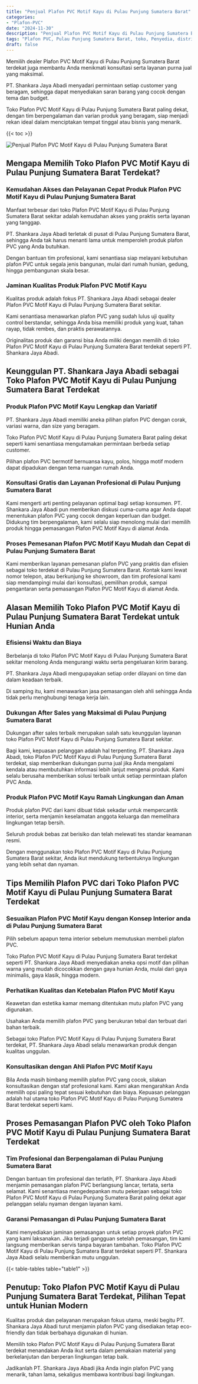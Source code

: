 ```yaml
---
title: "Penjual Plafon PVC Motif Kayu di Pulau Punjung Sumatera Barat"
categories: 
- "Plafon-PVC"
date: "2024-11-30"
description: "Penjual Plafon PVC Motif Kayu di Pulau Punjung Sumatera Barat untuk hunian, perkantoran, dan toko. Produk unggulan, pilihan motif, variasi warna elegan, beserta jasa penempatan dikerjakan oleh tim profesional dan kepastian resmi!|Servis penjualan Plafon PVC Motif Kayu di Pulau Punjung Sumatera Barat untuk keperluan rumah, perkantoran, maupun gerai, dengan plafon terbaik dan penempatan oleh teknisi ahli serta jaminan resmi.|Alternatif Plafon PVC Motif Kayu di Pulau Punjung Sumatera Barat yang andal untuk hunian, perkantoran, dan toko, dengan produk unggulan dan pemasangan ditangani oleh tenaga ahli ahli serta jaminan resmi.|Distribusi Plafon PVC Motif Kayu di Pulau Punjung Sumatera Barat bagi tempat tinggal, perkantoran, serta ritel, dengan material terbaik dan pemasangan oleh teknisi ahli, lengkap beserta jaminan resmi.}"
tags: "Plafon PVC, Pulau Punjung Sumatera Barat, toko, Penyedia, distributor"
draft: false
---
```


Memilih dealer Plafon PVC Motif Kayu di Pulau Punjung Sumatera Barat terdekat juga membantu Anda menikmati konsultasi serta layanan purna jual yang maksimal.

PT. Shankara Jaya Abadi menyadari permintaan setiap customer yang beragam, sehingga dapat menyediakan saran barang yang cocok dengan tema dan budget.

Toko Plafon PVC Motif Kayu di Pulau Punjung Sumatera Barat paling dekat, dengan tim berpengalaman dan varian produk yang beragam, siap menjadi rekan ideal dalam menciptakan tempat tinggal atau bisnis yang menarik.

{{< toc >}}

![Penjual Plafon PVC Motif Kayu di Pulau Punjung Sumatera Barat](/images/Plafon-PVC/Penjual-Plafon-PVC-Motif-Kayu-di-Pulau-Punjung-Sumatera-Barat.png)


## Mengapa Memilih Toko Plafon PVC Motif Kayu di Pulau Punjung Sumatera Barat Terdekat?

### Kemudahan Akses dan Pelayanan Cepat Produk Plafon PVC Motif Kayu di Pulau Punjung Sumatera Barat

Manfaat terbesar dari toko Plafon PVC Motif Kayu di Pulau Punjung Sumatera Barat sekitar adalah kemudahan akses yang praktis serta layanan yang tanggap.

PT. Shankara Jaya Abadi terletak di pusat di Pulau Punjung Sumatera Barat, sehingga Anda tak harus menanti lama untuk memperoleh produk plafon PVC yang Anda butuhkan.

Dengan bantuan tim profesional, kami senantiasa siap melayani kebutuhan plafon PVC untuk segala jenis bangunan, mulai dari rumah hunian, gedung, hingga pembangunan skala besar.

### Jaminan Kualitas Produk Plafon PVC Motif Kayu

Kualitas produk adalah fokus PT. Shankara Jaya Abadi sebagai dealer Plafon PVC Motif Kayu di Pulau Punjung Sumatera Barat sekitar.

Kami senantiasa menawarkan plafon PVC yang sudah lulus uji quality control berstandar, sehingga Anda bisa memiliki produk yang kuat, tahan rayap, tidak rembes, dan praktis perawatannya.

Originalitas produk dan garansi bisa Anda miliki dengan memilih di toko Plafon PVC Motif Kayu di Pulau Punjung Sumatera Barat terdekat seperti PT. Shankara Jaya Abadi.

## Keunggulan PT. Shankara Jaya Abadi sebagai Toko Plafon PVC Motif Kayu di Pulau Punjung Sumatera Barat Terdekat

### Produk Plafon PVC Motif Kayu Lengkap dan Variatif

PT. Shankara Jaya Abadi memiliki aneka pilihan plafon PVC dengan corak, variasi warna, dan size yang beragam.

Toko Plafon PVC Motif Kayu di Pulau Punjung Sumatera Barat paling dekat seperti kami senantiasa mengutamakan permintaan berbeda setiap customer.

Pilihan plafon PVC bermotif bernuansa kayu, polos, hingga motif modern dapat dipadukan dengan tema ruangan rumah Anda.

### Konsultasi Gratis dan Layanan Profesional di Pulau Punjung Sumatera Barat

Kami mengerti arti penting pelayanan optimal bagi setiap konsumen. PT. Shankara Jaya Abadi pun memberikan diskusi cuma-cuma agar Anda dapat menentukan plafon PVC yang cocok dengan keperluan dan budget. Didukung tim berpengalaman, kami selalu siap menolong mulai dari memilih produk hingga pemasangan Plafon PVC Motif Kayu di alamat Anda.

### Proses Pemesanan Plafon PVC Motif Kayu Mudah dan Cepat di Pulau Punjung Sumatera Barat

Kami memberikan layanan pemesanan plafon PVC yang praktis dan efisien sebagai toko terdekat di Pulau Punjung Sumatera Barat. Kontak kami lewat nomor telepon, atau berkunjung ke showroom, dan tim profesional kami siap mendampingi mulai dari konsultasi, pemilihan produk, sampai pengantaran serta pemasangan Plafon PVC Motif Kayu di alamat Anda.

## Alasan Memilih Toko Plafon PVC Motif Kayu di Pulau Punjung Sumatera Barat Terdekat untuk Hunian Anda

### Efisiensi Waktu dan Biaya

Berbelanja di toko Plafon PVC Motif Kayu di Pulau Punjung Sumatera Barat sekitar menolong Anda mengurangi waktu serta pengeluaran kirim barang.

PT. Shankara Jaya Abadi mengupayakan setiap order dilayani on time dan dalam keadaan terbaik.

Di samping itu, kami menawarkan jasa pemasangan oleh ahli sehingga Anda tidak perlu menghubungi tenaga kerja lain.

### Dukungan After Sales yang Maksimal di Pulau Punjung Sumatera Barat

Dukungan after sales terbaik merupakan salah satu keunggulan layanan toko Plafon PVC Motif Kayu di Pulau Punjung Sumatera Barat sekitar.

Bagi kami, kepuasan pelanggan adalah hal terpenting. PT. Shankara Jaya Abadi, toko Plafon PVC Motif Kayu di Pulau Punjung Sumatera Barat terdekat, siap memberikan dukungan purna jual jika Anda mengalami kendala atau membutuhkan informasi lebih lanjut mengenai produk. Kami selalu berusaha memberikan solusi terbaik untuk setiap permintaan plafon PVC Anda.

### Produk Plafon PVC Motif Kayu Ramah Lingkungan dan Aman

Produk plafon PVC dari kami dibuat tidak sekadar untuk mempercantik interior, serta menjamin keselamatan anggota keluarga dan memelihara lingkungan tetap bersih.

Seluruh produk bebas zat berisiko dan telah melewati tes standar keamanan resmi.

Dengan menggunakan toko Plafon PVC Motif Kayu di Pulau Punjung Sumatera Barat sekitar, Anda ikut mendukung terbentuknya lingkungan yang lebih sehat dan nyaman.

## Tips Memilih Plafon PVC dari Toko Plafon PVC Motif Kayu di Pulau Punjung Sumatera Barat Terdekat

### Sesuaikan Plafon PVC Motif Kayu dengan Konsep Interior anda di Pulau Punjung Sumatera Barat

Pilih sebelum apapun tema interior sebelum memutuskan membeli plafon PVC.

Toko Plafon PVC Motif Kayu di Pulau Punjung Sumatera Barat terdekat seperti PT. Shankara Jaya Abadi menyediakan aneka opsi motif dan pilihan warna yang mudah dicocokkan dengan gaya hunian Anda, mulai dari gaya minimalis, gaya klasik, hingga modern.

### Perhatikan Kualitas dan Ketebalan Plafon PVC Motif Kayu

Keawetan dan estetika kamar memang ditentukan mutu plafon PVC yang digunakan.

Usahakan Anda memilih plafon PVC yang berukuran tebal dan terbuat dari bahan terbaik.

Sebagai toko Plafon PVC Motif Kayu di Pulau Punjung Sumatera Barat terdekat, PT. Shankara Jaya Abadi selalu menawarkan produk dengan kualitas unggulan.

### Konsultasikan dengan Ahli Plafon PVC Motif Kayu

Bila Anda masih bimbang memilih plafon PVC yang cocok, silakan konsultasikan dengan staf profesional kami. Kami akan mengarahkan Anda memilih opsi paling tepat sesuai kebutuhan dan biaya. Kepuasan pelanggan adalah hal utama toko Plafon PVC Motif Kayu di Pulau Punjung Sumatera Barat terdekat seperti kami.

## Proses Pemasangan Plafon PVC oleh Toko Plafon PVC Motif Kayu di Pulau Punjung Sumatera Barat Terdekat

### Tim Profesional dan Berpengalaman di Pulau Punjung Sumatera Barat

Dengan bantuan tim profesional dan terlatih, PT. Shankara Jaya Abadi menjamin pemasangan plafon PVC berlangsung lancar, tertata, serta selamat. Kami senantiasa mengedepankan mutu pekerjaan sebagai toko Plafon PVC Motif Kayu di Pulau Punjung Sumatera Barat paling dekat agar pelanggan selalu nyaman dengan layanan kami.

### Garansi Pemasangan di Pulau Punjung Sumatera Barat

Kami menyediakan jaminan pemasangan untuk setiap proyek plafon PVC yang kami laksanakan. Jika terjadi gangguan setelah pemasangan, tim kami langsung memberikan servis tanpa bayaran tambahan. Toko Plafon PVC Motif Kayu di Pulau Punjung Sumatera Barat terdekat seperti PT. Shankara Jaya Abadi selalu memberikan mutu unggulan.

{{< table-tables table="table1" >}}

## Penutup: Toko Plafon PVC Motif Kayu di Pulau Punjung Sumatera Barat Terdekat, Pilihan Tepat untuk Hunian Modern

Kualitas produk dan pelayanan merupakan fokus utama, meski begitu PT. Shankara Jaya Abadi turut menjamin plafon PVC yang disediakan tetap eco-friendly dan tidak berbahaya digunakan di hunian.

Memilih toko Plafon PVC Motif Kayu di Pulau Punjung Sumatera Barat terdekat menandakan Anda ikut serta dalam pemakaian material yang berkelanjutan dan berperan lingkungan tetap baik.

Jadikanlah PT. Shankara Jaya Abadi jika Anda ingin plafon PVC yang menarik, tahan lama, sekaligus membawa kontribusi bagi lingkungan.